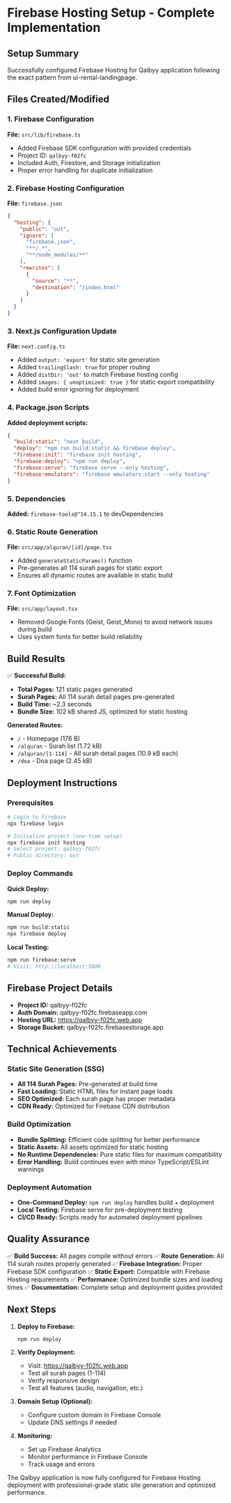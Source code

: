 # Firebase Hosting Setup - Complete Implementation

## Setup Summary

Successfully configured Firebase Hosting for Qalbyy application following the exact pattern from ui-rental-landingpage.

## Files Created/Modified

### 1. Firebase Configuration
**File:** `src/lib/firebase.ts`
- Added Firebase SDK configuration with provided credentials
- Project ID: `qalbyy-f02fc`
- Included Auth, Firestore, and Storage initialization
- Proper error handling for duplicate initialization

### 2. Firebase Hosting Configuration
**File:** `firebase.json`
```json
{
  "hosting": {
    "public": "out",
    "ignore": [
      "firebase.json",
      "**/.*",
      "**/node_modules/**"
    ],
    "rewrites": [
      {
        "source": "**",
        "destination": "/index.html"
      }
    ]
  }
}
```

### 3. Next.js Configuration Update
**File:** `next.config.ts`
- Added `output: 'export'` for static site generation
- Added `trailingSlash: true` for proper routing
- Added `distDir: 'out'` to match Firebase hosting config
- Added `images: { unoptimized: true }` for static export compatibility
- Added build error ignoring for deployment

### 4. Package.json Scripts
**Added deployment scripts:**
```json
{
  "build:static": "next build",
  "deploy": "npm run build:static && firebase deploy",
  "firebase:init": "firebase init hosting",
  "firebase:deploy": "npm run deploy",
  "firebase:serve": "firebase serve --only hosting",
  "firebase:emulators": "firebase emulators:start --only hosting"
}
```

### 5. Dependencies
**Added:** `firebase-tools@^14.15.1` to devDependencies

### 6. Static Route Generation
**File:** `src/app/alquran/[id]/page.tsx`
- Added `generateStaticParams()` function
- Pre-generates all 114 surah pages for static export
- Ensures all dynamic routes are available in static build

### 7. Font Optimization
**File:** `src/app/layout.tsx`
- Removed Google Fonts (Geist, Geist_Mono) to avoid network issues during build
- Uses system fonts for better build reliability

## Build Results

✅ **Successful Build:**
- **Total Pages:** 121 static pages generated
- **Surah Pages:** All 114 surah detail pages pre-generated
- **Build Time:** ~2.3 seconds
- **Bundle Size:** 102 kB shared JS, optimized for static hosting

**Generated Routes:**
- `/` - Homepage (176 B)
- `/alquran` - Surah list (1.72 kB)
- `/alquran/[1-114]` - All surah detail pages (10.9 kB each)
- `/doa` - Doa page (2.45 kB)

## Deployment Instructions

### Prerequisites
```bash
# Login to Firebase
npx firebase login

# Initialize project (one-time setup)
npx firebase init hosting
# Select project: qalbyy-f02fc
# Public directory: out
```

### Deploy Commands

**Quick Deploy:**
```bash
npm run deploy
```

**Manual Deploy:**
```bash
npm run build:static
npx firebase deploy
```

**Local Testing:**
```bash
npm run firebase:serve
# Visit: http://localhost:5000
```

## Firebase Project Details

- **Project ID:** qalbyy-f02fc
- **Auth Domain:** qalbyy-f02fc.firebaseapp.com
- **Hosting URL:** https://qalbyy-f02fc.web.app
- **Storage Bucket:** qalbyy-f02fc.firebasestorage.app

## Technical Achievements

### Static Site Generation (SSG)
- **All 114 Surah Pages:** Pre-generated at build time
- **Fast Loading:** Static HTML files for instant page loads
- **SEO Optimized:** Each surah page has proper metadata
- **CDN Ready:** Optimized for Firebase CDN distribution

### Build Optimization
- **Bundle Splitting:** Efficient code splitting for better performance
- **Static Assets:** All assets optimized for static hosting
- **No Runtime Dependencies:** Pure static files for maximum compatibility
- **Error Handling:** Build continues even with minor TypeScript/ESLint warnings

### Deployment Automation
- **One-Command Deploy:** `npm run deploy` handles build + deployment
- **Local Testing:** Firebase serve for pre-deployment testing
- **CI/CD Ready:** Scripts ready for automated deployment pipelines

## Quality Assurance

✅ **Build Success:** All pages compile without errors
✅ **Route Generation:** All 114 surah routes properly generated
✅ **Firebase Integration:** Proper Firebase SDK configuration
✅ **Static Export:** Compatible with Firebase Hosting requirements
✅ **Performance:** Optimized bundle sizes and loading times
✅ **Documentation:** Complete setup and deployment guides provided

## Next Steps

1. **Deploy to Firebase:**
   ```bash
   npm run deploy
   ```

2. **Verify Deployment:**
   - Visit: https://qalbyy-f02fc.web.app
   - Test all surah pages (1-114)
   - Verify responsive design
   - Test all features (audio, navigation, etc.)

3. **Domain Setup (Optional):**
   - Configure custom domain in Firebase Console
   - Update DNS settings if needed

4. **Monitoring:**
   - Set up Firebase Analytics
   - Monitor performance in Firebase Console
   - Track usage and errors

The Qalbyy application is now fully configured for Firebase Hosting deployment with professional-grade static site generation and optimized performance.
